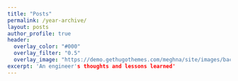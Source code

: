 ```yaml
---
title: "Posts"
permalink: /year-archive/
layout: posts
author_profile: true
header:
  overlay_color: "#000"
  overlay_filter: "0.5"
  overlay_image: "https://demo.gethugothemes.com/meghna/site/images/backgrounds/hero-area.jpg"
excerpt: 'An engineer's thoughts and lessons learned'
---
```

